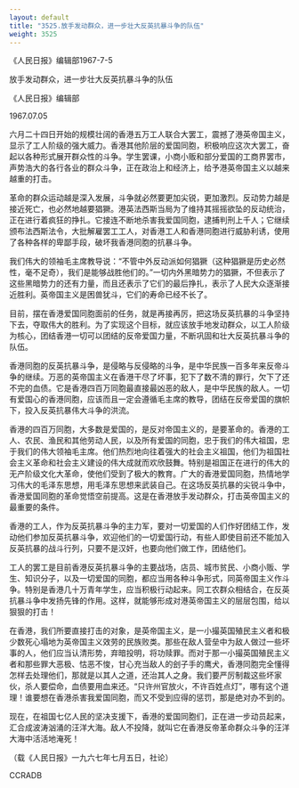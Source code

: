 ```yaml
---
layout: default
title: "3525.放手发动群众，进一步壮大反英抗暴斗争的队伍"
weight: 3525
---
```


《人民日报》编辑部1967-7-5

放手发动群众，进一步壮大反英抗暴斗争的队伍

《人民日报》编辑部

1967.07.05

六月二十四日开始的规模壮阔的香港五万工人联合大罢工，震撼了港英帝国主义，显示了工人阶级的强大威力。香港其他阶层的爱国同胞，积极响应这次大罢工，奋起以各种形式展开群众性的斗争。学生罢课，小商小贩和部分爱国的工商界罢市，声势浩大的各行各业的群众斗争，正在政治上和经济上，给予港英帝国主义以越来越重的打击。

革命的群众运动越是深入发展，斗争就必然要更加尖锐，更加激烈。反动势力越是接近死亡，也必然地越要猖獗。港英法西斯当局为了维持其摇摇欲坠的反动统治，正在进行着疯狂的挣扎。它接连不断地杀害我爱国同胞，逮捕判刑上千人；它继续颁布法西斯法令，大批解雇罢工工人，对香港工人和香港同胞进行威胁利诱，使用了各种各样的卑鄙手段，破坏我香港同胞的抗暴斗争。

我们伟大的领袖毛主席教导说：“不管中外反动派如何猖獗（这种猖獗是历史必然性，毫不足奇），我们是能够战胜他们的。”一切内外黑暗势力的猖獗，不但表示了这些黑暗势力的还有力量，而且还表示了它们的最后挣扎，表示了人民大众逐渐接近胜利。英帝国主义是困兽犹斗，它们的寿命已经不长了。

目前，摆在香港爱国同胞面前的任务，就是再接再厉，把这场反英抗暴的斗争坚持下去，夺取伟大的胜利。为了实现这个目标，就应该放手地发动群众，以工人阶级为核心，团结香港一切可以团结的反帝爱国力量，不断巩固和壮大反英抗暴斗争的队伍。

香港同胞的反英抗暴斗争，是侵略与反侵略的斗争，是中华民族一百多年来反帝斗争的继续。万恶的英帝国主义在香港干尽了坏事，犯下了数不清的罪行，欠下了还不完的血债。它是香港四百万同胞最直接最凶恶的敌人，是中华民族的敌人。一切有爱国心的香港同胞，应该而且一定会遵循毛主席的教导，团结在反帝爱国的旗帜下，投入反英抗暴伟大斗争的洪流。

香港的四百万同胞，大多数是爱国的，是反对帝国主义的，是要革命的。香港的工人、农民、渔民和其他劳动人民，以及所有爱国的同胞，忠于我们的伟大祖国，忠于我们的伟大领袖毛主席。他们热烈地向往着强大的社会主义祖国，他们为祖国社会主义革命和社会主义建设的伟大成就而欢欣鼓舞。特别是祖国正在进行的伟大的无产阶级文化大革命，使他们受到了极大的教育。广大的香港爱国同胞，热情地学习伟大的毛泽东思想，用毛泽东思想来武装自己。在这场反英抗暴的尖锐斗争中，香港爱国同胞的革命觉悟空前提高。这是在香港放手发动群众，打击英帝国主义的最重要的条件。

香港的工人，作为反英抗暴斗争的主力军，要对一切爱国的人们作好团结工作，发动他们参加反英抗暴斗争，欢迎他们的一切爱国行动，有些人即使目前还不能加入反英抗暴的战斗行列，只要不是汉奸，也要向他们做工作，团结他们。

工人的罢工是目前香港反英抗暴斗争的主要战场，店员、城市贫民、小商小贩、学生、知识分子，以及一切爱国的同胞，都应当用各种斗争形式，同英帝国主义作斗争。特别是香港几十万青年学生，应当积极行动起来。同工农群众相结合，在反英抗暴斗争中发扬先锋的作用。这样，就能够形成对港英帝国主义的层层包围，给以狠狠的打击！

在香港，我们所要直接打击的对象，是英帝国主义，是一小撮英国殖民主义者和极少数死心塌地为英帝国主义效劳的民族败类。那些在敌人营垒中为敌人做过一些坏事的人，他们应当认清形势，弃暗投明，将功赎罪。而对于那一小撮英国殖民主义者和那些罪大恶极、怙恶不悛，甘心充当敌人的刽子手的鹰犬，香港同胞完全懂得怎样去处理他们，那就是以其人之道，还治其人之身。我们要严厉制裁这些坏家伙，杀人要偿命，血债要用血来还。“只许州官放火，不许百姓点灯”，哪有这个道理！谁要想在香港杀害我爱国同胞，而又不受到应得的惩罚，那是绝对办不到的。

现在，在祖国七亿人民的坚决支援下，香港的爱国同胞们，正在进一步动员起来，汇合成波涛汹涌的汪洋大海。敌人不投降，就叫它在香港反帝革命群众斗争的汪洋大海中活活地淹死！

（载《人民日报》一九六七年七月五日，社论）

CCRADB

